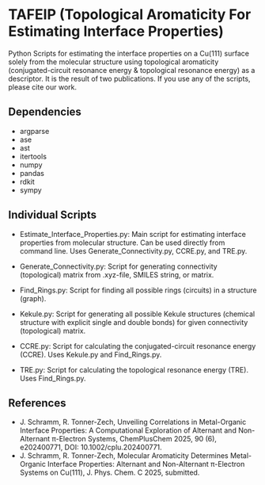 # TAFEIP (Topological Aromaticity For Estimating Interface Properties)

Python Scripts for estimating the interface properties on a Cu(111) surface solely from the molecular structure using topological aromaticity (conjugated-circuit resonance energy & topological resonance energy) as a descriptor.
It is the result of two publications. If you use any of the scripts, please cite our work.

## Dependencies

- argparse
- ase
- ast
- itertools
- numpy
- pandas
- rdkit
- sympy

## Individual Scripts

- Estimate_Interface_Properties.py: Main script for estimating interface properties from molecular structure. Can be used directly from command line. Uses Generate_Connectivity.py, CCRE.py, and TRE.py.

- Generate_Connectivity.py: Script for generating connectivity (topological) matrix from .xyz-file, SMILES string, or matrix.
- Find_Rings.py: Script for finding all possible rings (circuits) in a structure (graph).
- Kekule.py: Script for generating all possible Kekule structures (chemical structure with explicit single and double bonds) for given connectivity (topological) matrix.
- CCRE.py: Script for calculating the conjugated-circuit resonance energy (CCRE). Uses Kekule.py and Find_Rings.py.
- TRE.py: Script for calculating the topological resonance energy (TRE). Uses Find_Rings.py.

## References

- J. Schramm, R. Tonner-Zech, Unveiling Correlations in Metal-Organic Interface Properties: A Computational Exploration of Alternant and Non-Alternant π-Electron Systems, ChemPlusChem 2025, 90 (6), e202400771, DOI: 10.1002/cplu.202400771.
- J. Schramm, R. Tonner-Zech, Molecular Aromaticity Determines Metal-Organic Interface Properties: Alternant and Non-Alternant π-Electron Systems on Cu(111), J. Phys. Chem. C 2025, submitted.
